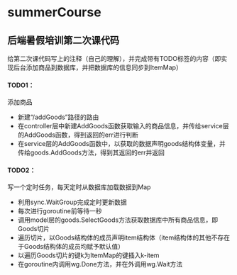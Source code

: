 # summerCourse
## 后端暑假培训第二次课代码
给第二次课代码写上的注释（自己的理解），并完成带有TODO标签的内容（即实现后台添加商品到数据库，并把数据库的信息同步到ItemMap）
#### TODO1：
添加商品
- 新建“/addGoods”路径的路由
- 在controller层中新建AddGoods函数获取输入的商品信息，并传给service层的AddGoods函数，得到返回的err进行判断
- 在service层的AddGoods函数中，以获取的数据声明goods结构体变量，并传给goods.AddGoods方法，得到其返回的err并返回
#### TODO2：
写一个定时任务，每天定时从数据库加载数据到Map
- 利用sync.WaitGroup完成定时更新数据
- 每次进行goroutine前等待一秒
- 调用model层的goods.SelectGoods方法获取数据库中所有商品信息，即Goods切片
- 遍历切片，以Goods结构体的成员声明item结构体（item结构体的其他不存在于Goods结构体的成员均赋予默认值）
- 以遍历Goods切片的键k为ItemMap的键插入k-item
- 在goroutine内调用wg.Done方法，并在外调用wg.Wait方法
